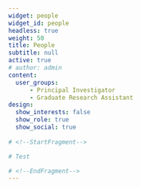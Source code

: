 ```yaml
---
widget: people
widget_id: people
headless: true
weight: 50
title: People
subtitle: null
active: true
# author: admin
content:
  user_groups:
      - Principal Investigator
      - Graduate Research Assistant
design:
  show_interests: false
  show_role: true
  show_social: true
  
# <!--StartFragment-->

# T﻿est

# <!--EndFragment-->
---
```

